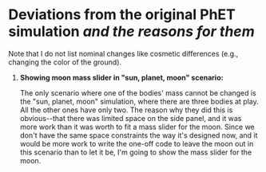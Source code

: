 # Deviations from the original PhET simulation **_and the reasons for them_**

Note that I do not list nominal changes like cosmetic differences (e.g., changing the color of the ground).

1. **Showing moon mass slider in "sun, planet, moon" scenario:**

    The only scenario where one of the bodies' mass cannot be changed is the "sun, planet, moon" simulation, where there are three bodies at play.  All the other ones have only two.  The reason why they did this is obvious--that there was limited space on the side panel, and it was more work than it was worth to fit a mass slider for the moon.  Since we don't have the same space constraints the way it's designed now, and it would be more work to write the one-off code to leave the moon out in this scenario than to let it be, I'm going to show the mass slider for the moon.